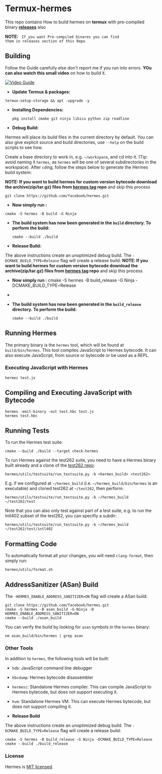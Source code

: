 # Termux-hermes
This repo contains How to build hermes on <b>termux</b> with pre-compiled binary <b><a href="https://github.com/AbhiTheModder/termux-hermes/releases">releases</a></b> also 

<b> NOTE:</b> <code> If you want Pre-compiled binares you can find them in releases section of this Repo</code>

## Building
Follow the Guide carefully else don't report me if you run into errors. <b>YOu can also watch this small video</b> on how to build it.

[![Video Guide](http://img.youtube.com/vi/loObsRvKi1s/0.jpg)](http://www.youtube.com/watch?v=loObsRvKi1s "Video Title")

- <b> Update Termux & packages: </b>
```
termux-setup-storage && apt -upgrade -y
```
- <b> Installing Dependencies: </b>
  ```
  pkg install cmake git ninja libicu python zip readline
  ```
  
- <b> Debug Build: </b>

Hermes will place its build files in the current directory by default.
You can also give explicit source and build directories, use `--help` on the build scripts to see how.

Create a base directory to work in, e.g. `~/workspace`, and cd into it.
(Tip: avoid naming it `hermes`, as `hermes` will be one of several subdirectories in the workspace).
After `cd`ing, follow the steps below to generate the Hermes build system:

<b> NOTE: If you want to build hermes for custom version bytecode download the archive(zip/tar.gz) files from <a href="https://github.com/facebook/hermes/tags">hermes tag</a> repo</b> and skip this process

    git clone https://github.com/facebook/hermes.git

- <b>Now simply run :</b>
```
cmake -S hermes -B build -G Ninja
```

- <b>The build system has now been generated in the `build` directory. To perform the build: </b>

    `cmake --build ./build`

- <b> Release Build: </b>

The above instructions create an unoptimized debug build. The `-DCMAKE_BUILD_TYPE=Release` flag will create a release build:
<b> NOTE: If you want to build hermes for custom version bytecode download the archive(zip/tar.gz) files from <a href="https://github.com/facebook/hermes/tags">hermes tag</a> repo</b> and skip this process

- <b>Now simply run :</b>     cmake -S hermes -B build_release -G Ninja -DCMAKE_BUILD_TYPE=Release
- 
- <b>The build system has now been generated in the `build_release` directory. To perform the build: </b>

    `cmake --build ./build`
  
## Running Hermes

The primary binary is the `hermes` tool, which will be found at `build/bin/hermes`. This tool compiles JavaScript to Hermes bytecode. It can also execute JavaScript, from source or bytecode or be used as a REPL.

### Executing JavaScript with Hermes

    hermes test.js

## Compiling and Executing JavaScript with Bytecode

    hermes -emit-binary -out test.hbc test.js
    hermes test.hbc

## Running Tests

To run the Hermes test suite:

    cmake --build ./build --target check-hermes

To run Hermes against the test262 suite, you need to have a Hermes binary built
already and a clone of the [test262 repo](https://github.com/tc39/test262/):

    hermes/utils/testsuite/run_testsuite.py -b <hermes_build> <test262>

E.g. if we configured at `~/hermes_build` (i.e. `~/hermes_build/bin/hermes` is
an executable) and cloned test262 at `~/test262`, then perform:

    hermes/utils/testsuite/run_testsuite.py -b ~/hermes_build ~/test262/test

Note that you can also only test against part of a test suite, e.g. to run the
Intl402 subset of the test262, you can specifiy a subdir:

    hermes/utils/testsuite/run_testsuite.py -b ~/hermes_build ~/test262/test/intl402

## Formatting Code

To automatically format all your changes, you will need `clang-format`, then
simply run:

    hermes/utils/format.sh

## AddressSanitizer (ASan) Build

 The `-HERMES_ENABLE_ADDRESS_SANITIZER=ON` flag will create a ASan build:

    git clone https://github.com/facebook/hermes.git
    cmake -S hermes -B asan_build -G Ninja -D HERMES_ENABLE_ADDRESS_SANITIZER=ON
    cmake --build ./asan_build

You can verify the build by looking for `asan` symbols in the `hermes` binary:

    nm asan_build/bin/hermes | grep asan

### Other Tools

In addition to `hermes`, the following tools will be built:

- `hdb`: JavaScript command line debugger
- `hbcdump`: Hermes bytecode disassembler
- `hermesc`: Standalone Hermes compiler. This can compile JavaScript to Hermes bytecode, but does not support executing it.
- `hvm`: Standalone Hermes VM. This can execute Hermes bytecode, but does not support compiling it.


- <b> Release Build </b>

The above instructions create an unoptimized debug build. The `-DCMAKE_BUILD_TYPE=Release` flag will create a release build:

    cmake -S hermes -B build_release -G Ninja -DCMAKE_BUILD_TYPE=Release
    cmake --build ./build_release

### License

Hermes is [MIT licensed](./LICENSE).

